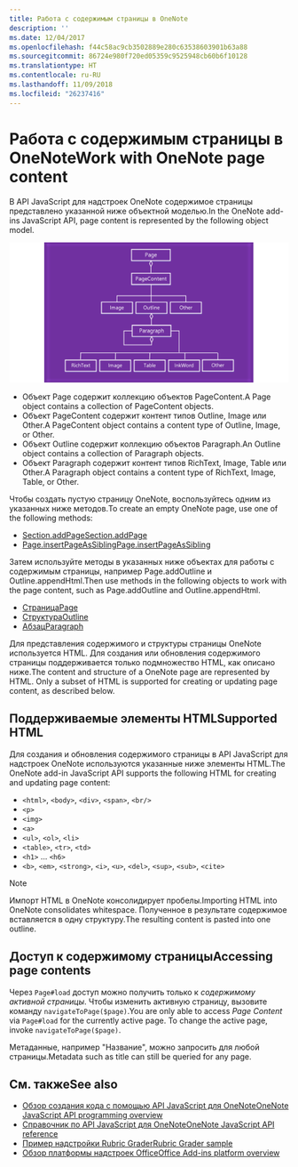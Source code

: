 ```yaml
---
title: Работа с содержимым страницы в OneNote
description: ''
ms.date: 12/04/2017
ms.openlocfilehash: f44c58ac9cb3502889e280c63538603901b63a88
ms.sourcegitcommit: 86724e980f720ed05359c9525948cb60b6f10128
ms.translationtype: HT
ms.contentlocale: ru-RU
ms.lasthandoff: 11/09/2018
ms.locfileid: "26237416"
---
```

# <a name="work-with-onenote-page-content"></a><span data-ttu-id="30afb-102">Работа с содержимым страницы в OneNote</span><span class="sxs-lookup"><span data-stu-id="30afb-102">Work with OneNote page content</span></span> 

<span data-ttu-id="30afb-103">В API JavaScript для надстроек OneNote содержимое страницы представлено указанной ниже объектной моделью.</span><span class="sxs-lookup"><span data-stu-id="30afb-103">In the OneNote add-ins JavaScript API, page content is represented by the following object model.</span></span>

  ![Схема объектной модели страницы OneNote](../images/one-note-om-page.png)

- <span data-ttu-id="30afb-105">Объект Page содержит коллекцию объектов PageContent.</span><span class="sxs-lookup"><span data-stu-id="30afb-105">A Page object contains a collection of PageContent objects.</span></span>
- <span data-ttu-id="30afb-106">Объект PageContent содержит контент типов Outline, Image или Other.</span><span class="sxs-lookup"><span data-stu-id="30afb-106">A PageContent object contains a content type of Outline, Image, or Other.</span></span>
- <span data-ttu-id="30afb-107">Объект Outline содержит коллекцию объектов Paragraph.</span><span class="sxs-lookup"><span data-stu-id="30afb-107">An Outline object contains a collection of Paragraph objects.</span></span>
- <span data-ttu-id="30afb-108">Объект Paragraph содержит контент типов RichText, Image, Table или Other.</span><span class="sxs-lookup"><span data-stu-id="30afb-108">A Paragraph object contains a content type of RichText, Image, Table, or Other.</span></span>

<span data-ttu-id="30afb-109">Чтобы создать пустую страницу OneNote, воспользуйтесь одним из указанных ниже методов.</span><span class="sxs-lookup"><span data-stu-id="30afb-109">To create an empty OneNote page, use one of the following methods:</span></span>

- [<span data-ttu-id="30afb-110">Section.addPage</span><span class="sxs-lookup"><span data-stu-id="30afb-110">Section.addPage</span></span>](https://docs.microsoft.com/javascript/api/onenote/onenote.section?view=office-js#addpage-title-)
- [<span data-ttu-id="30afb-111">Page.insertPageAsSibling</span><span class="sxs-lookup"><span data-stu-id="30afb-111">Page.insertPageAsSibling</span></span>](https://docs.microsoft.com/javascript/api/onenote/onenote.section?view=office-js#insertsectionassibling-location--title-)

<span data-ttu-id="30afb-112">Затем используйте методы в указанных ниже объектах для работы с содержимым страницы, например Page.addOutline и Outline.appendHtml.</span><span class="sxs-lookup"><span data-stu-id="30afb-112">Then use methods in the following objects to work with the page content, such as Page.addOutline and Outline.appendHtml.</span></span> 

- [<span data-ttu-id="30afb-113">Страница</span><span class="sxs-lookup"><span data-stu-id="30afb-113">Page</span></span>](https://docs.microsoft.com/javascript/api/onenote/onenote.page?view=office-js)
- [<span data-ttu-id="30afb-114">Структура</span><span class="sxs-lookup"><span data-stu-id="30afb-114">Outline</span></span>](https://docs.microsoft.com/javascript/api/onenote/onenote.outline?view=office-js)
- [<span data-ttu-id="30afb-115">Абзац</span><span class="sxs-lookup"><span data-stu-id="30afb-115">Paragraph</span></span>](https://docs.microsoft.com/javascript/api/onenote/onenote.paragraph?view=office-js)

<span data-ttu-id="30afb-p101">Для представления содержимого и структуры страницы OneNote используется HTML. Для создания или обновления содержимого страницы поддерживается только подмножество HTML, как описано ниже.</span><span class="sxs-lookup"><span data-stu-id="30afb-p101">The content and structure of a OneNote page are represented by HTML. Only a subset of HTML is supported for creating or updating page content, as described below.</span></span>

## <a name="supported-html"></a><span data-ttu-id="30afb-118">Поддерживаемые элементы HTML</span><span class="sxs-lookup"><span data-stu-id="30afb-118">Supported HTML</span></span>

<span data-ttu-id="30afb-119">Для создания и обновления содержимого страницы в API JavaScript для надстроек OneNote используются указанные ниже элементы HTML.</span><span class="sxs-lookup"><span data-stu-id="30afb-119">The OneNote add-in JavaScript API supports the following HTML for creating and updating page content:</span></span>

- <span data-ttu-id="30afb-120">`<html>`, `<body>`, `<div>`, `<span>`, `<br/>`</span><span class="sxs-lookup"><span data-stu-id="30afb-120"></span></span> 
- `<p>`
- `<img>`
- `<a>`
- <span data-ttu-id="30afb-121">`<ul>`, `<ol>`, `<li>`</span><span class="sxs-lookup"><span data-stu-id="30afb-121"></span></span> 
- <span data-ttu-id="30afb-122">`<table>`, `<tr>`, `<td>`</span><span class="sxs-lookup"><span data-stu-id="30afb-122"></span></span>
- <span data-ttu-id="30afb-123">`<h1>` ... `<h6>`</span><span class="sxs-lookup"><span data-stu-id="30afb-123"></span></span>
- <span data-ttu-id="30afb-124">`<b>`, `<em>`, `<strong>`, `<i>`, `<u>`, `<del>`, `<sup>`, `<sub>`, `<cite>`</span><span class="sxs-lookup"><span data-stu-id="30afb-124"></span></span>

> [!NOTE]
> <span data-ttu-id="30afb-125">Импорт HTML в OneNote консолидирует пробелы.</span><span class="sxs-lookup"><span data-stu-id="30afb-125">Importing HTML into OneNote consolidates whitespace.</span></span> <span data-ttu-id="30afb-126">Полученное в результате содержимое вставляется в одну структуру.</span><span class="sxs-lookup"><span data-stu-id="30afb-126">The resulting content is pasted into one outline.</span></span>

## <a name="accessing-page-contents"></a><span data-ttu-id="30afb-127">Доступ к содержимому страницы</span><span class="sxs-lookup"><span data-stu-id="30afb-127">Accessing page contents</span></span>

<span data-ttu-id="30afb-p103">Через `Page#load` доступ можно получить только к *содержимому активной страницы*. Чтобы изменить активную страницу, вызовите команду `navigateToPage($page)`.</span><span class="sxs-lookup"><span data-stu-id="30afb-p103">You are only able to access *Page Content* via `Page#load` for the currently active page. To change the active  page, invoke `navigateToPage($page)`.</span></span>

<span data-ttu-id="30afb-130">Метаданные, например "Название", можно запросить для любой страницы.</span><span class="sxs-lookup"><span data-stu-id="30afb-130">Metadata such as title can still be queried for any page.</span></span>

## <a name="see-also"></a><span data-ttu-id="30afb-131">См. также</span><span class="sxs-lookup"><span data-stu-id="30afb-131">See also</span></span>

- [<span data-ttu-id="30afb-132">Обзор создания кода с помощью API JavaScript для OneNote</span><span class="sxs-lookup"><span data-stu-id="30afb-132">OneNote JavaScript API programming overview</span></span>](onenote-add-ins-programming-overview.md)
- [<span data-ttu-id="30afb-133">Справочник по API JavaScript для OneNote</span><span class="sxs-lookup"><span data-stu-id="30afb-133">OneNote JavaScript API reference</span></span>](https://docs.microsoft.com/office/dev/add-ins/reference/overview/onenote-add-ins-javascript-reference?view=office-js)
- [<span data-ttu-id="30afb-134">Пример надстройки Rubric Grader</span><span class="sxs-lookup"><span data-stu-id="30afb-134">Rubric Grader sample</span></span>](https://github.com/OfficeDev/OneNote-Add-in-Rubric-Grader)
- [<span data-ttu-id="30afb-135">Обзор платформы надстроек Office</span><span class="sxs-lookup"><span data-stu-id="30afb-135">Office Add-ins platform overview</span></span>](../overview/office-add-ins.md)
